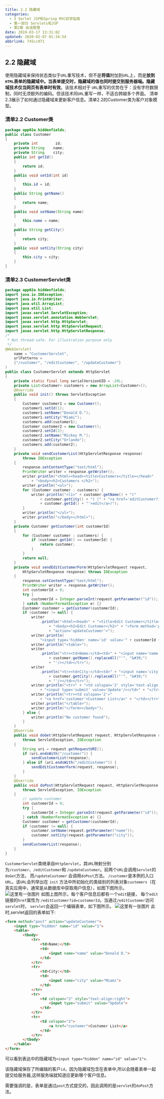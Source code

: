 ```yaml
---
title: 2.2 隐藏域
categories: 
  - 3 Serlet JSP和Spring MVC初学指南
  - 第一部分 Servlets和JSP
  - 第2章 会话管理
date: 2019-03-17 13:31:02
updated: 2020-02-07 01:34:54
abbrlink: 745cc071
---
```

## 2.2 隐藏域 ##
使用隐藏域来保持状态类似于`URL`重写技术，但不是**将值**附加到`URL`上，而是**放到`HTML`表单的隐藏域中。当表单提交时，隐藏域的值也同时提交到服务器端。隐藏域技术仅当网页有表单时有效**。该技术相对于 `URL`重写的优势在于：没有字符数限制，同时无须额外的编码。但该技术同`URL`重写一样，不适合跨越多个界面。
清单2.3展示了如何通过隐藏域来更新客户信息。清单2.2的Customer类为客户对象模型。
### 清单2.2 Customer类 ###
```java
package app02a.hiddenfields;
public class Customer
{
    private int        id;
    private String    name;
    private String    city;
    public int getId()
    {
        return id;
    }
    public void setId(int id)
    {
        this.id = id;
    }
    public String getName()
    {
        return name;
    }
    public void setName(String name)
    {
        this.name = name;
    }
    public String getCity()
    {
        return city;
    }
    public void setCity(String city)
    {
        this.city = city;
    }
}
```
### 清单2.3 CustomerServlet类 ###
```java
package app02a.hiddenfields;
import java.io.IOException;
import java.io.PrintWriter;
import java.util.ArrayList;
import java.util.List;
import javax.servlet.ServletException;
import javax.servlet.annotation.WebServlet;
import javax.servlet.http.HttpServlet;
import javax.servlet.http.HttpServletRequest;
import javax.servlet.http.HttpServletResponse;
/*
 * Not thread-safe. For illustration purpose only
 */
@WebServlet(
    name = "CustomerServlet",
    urlPatterns =
    {"/customer", "/editCustomer", "/updateCustomer"}
)
public class CustomerServlet extends HttpServlet
{
    private static final long serialVersionUID = -20L;
    private List<Customer> customers = new ArrayList<Customer>();
    @Override
    public void init() throws ServletException
    {
        Customer customer1 = new Customer();
        customer1.setId(1);
        customer1.setName("Donald D.");
        customer1.setCity("Miami");
        customers.add(customer1);
        Customer customer2 = new Customer();
        customer2.setId(2);
        customer2.setName("Mickey M.");
        customer2.setCity("Orlando");
        customers.add(customer2);
    }
    private void sendCustomerList(HttpServletResponse response)
        throws IOException
    {
        response.setContentType("text/html");
        PrintWriter writer = response.getWriter();
        writer.println("<html><head><title>Customers</title></head>"
            + "<body><h2>Customers </h2>");
        writer.println("<ul>");
        for (Customer customer : customers) {
            writer.println("<li>" + customer.getName() + "("
                + customer.getCity() + ") (" + "<a href='editCustomer?id="
                + customer.getId() + "'>edit</a>)");
        }
        writer.println("</ul>");
        writer.println("</body></html>");
    }
    private Customer getCustomer(int customerId)
    {
        for (Customer customer : customers) {
            if (customer.getId() == customerId) {
                return customer;
            }
        }
        return null;
    }
    private void sendEditCustomerForm(HttpServletRequest request,
        HttpServletResponse response) throws IOException
    {
        response.setContentType("text/html");
        PrintWriter writer = response.getWriter();
        int customerId = 0;
        try {
            customerId = Integer.parseInt(request.getParameter("id"));
        } catch (NumberFormatException e) {}
        Customer customer = getCustomer(customerId);
        if (customer != null) {
            writer
                .println("<html><head>" + "<title>Edit Customer</title></head>"
                    + "<body><h2>Edit Customer</h2>" + "<form method='post' "
                    + "action='updateCustomer'>");
            writer.println(
                "<input type='hidden' name='id' value='" + customerId + "'/>");
            writer.println("<table>");
            writer
                .println("<tr><td>Name:</td><td>" + "<input name='name' value='"
                    + customer.getName().replaceAll("'", "&#39;")
                    + "'/></td></tr>");
            writer
                .println("<tr><td>City:</td><td>" + "<input name='city' value='"
                    + customer.getCity().replaceAll("'", "&#39;")
                    + "'/></td></tr>");
            writer.println("<tr>" + "<td colspan='2' style='text-align:right'>"
                + "<input type='submit' value='Update'/></td>" + "</tr>");
            writer.println("<tr><td colspan='2'>"
                + "<a href='customer'>Customer List</a>" + "</td></tr>");
            writer.println("</table>");
            writer.println("</form></body>");
        } else {
            writer.println("No customer found");
        }
    }
    @Override
    public void doGet(HttpServletRequest request, HttpServletResponse response)
        throws ServletException, IOException
    {
        String uri = request.getRequestURI();
        if (uri.endsWith("/customer")) {
            sendCustomerList(response);
        } else if (uri.endsWith("/editCustomer")) {
            sendEditCustomerForm(request, response);
        }
    }
    @Override
    public void doPost(HttpServletRequest request, HttpServletResponse response)
        throws ServletException, IOException
    {
        // update customer
        int customerId = 0;
        try {
            customerId = Integer.parseInt(request.getParameter("id"));
        } catch (NumberFormatException e) {}
        Customer customer = getCustomer(customerId);
        if (customer != null) {
            customer.setName(request.getParameter("name"));
            customer.setCity(request.getParameter("city"));
        }
        sendCustomerList(response);
    }
}
```
`CustomerServlet`类继承自`HttpServlet`，其`URL`映射分别为`/customer`、`/editCustomer`和 `/updateCustomer`。前两个`URL`会调用`Servlet`的`doGet`方法， 而`/updateCustomer` 会调用`doPost`方法。
`/customer`是本例的入口`URL`。该`URL`会列举出在 `init` 方法中所初始化的类级别的列表对象`customers`（在 真实应用中，通常是从数据库中获取用户信息），如图下图所示。
![这里有一张图片](https://image-1257720033.cos.ap-shanghai.myqcloud.com/blog/readbooknote/ServlerJSPAndSpring%20MVCChuXueZhiNan/Chapter2/4.png)
如图上图所示，每个客户信息后都有一个`edit`链接， 每个`edit`链接的`href`属性为 `/editCustomer?id=customerId`。当通过`/editCustomer`访问`servlet`时， `servlet`会返回一个编辑表单，如下图所示。
![这里有一张图片](https://image-1257720033.cos.ap-shanghai.myqcloud.com/blog/readbooknote/ServlerJSPAndSpring%20MVCChuXueZhiNan/Chapter2/5.png)
此时,servlet返回的表单如下:
```html
<form method="post" action="updateCustomer">
    <input type="hidden" name="id" value="1">
    <table>
        <tbody>
            <tr>
                <td>Name:</td>
                <td>
                    <input name="name" value="Donald D.">
                </td>
            </tr>
            <tr>
                <td>City:</td>
                <td>
                    <input name="city" value="Miami">
                </td>
            </tr>
            <tr>
                <td colspan="2" style="text-align:right">
                    <input type="submit" value="Update">
                </td>
            </tr>
            <tr>
                <td colspan="2">
                    <a href="customer">Customer List</a>
                </td>
            </tr>
        </tbody>
    </table>
</form>
```
可以看到表达中的隐藏域为`<input type="hidden" name="id" value="1">`.

该隐藏域保存了所编辑的客户`id`，因为隐藏域包含在表单中,所以会随着表单一起提交给服务器,这样服务端就知道应更新哪个客户信息。

需要强调的是，表单是通过`post`方式提交的，因此调用的是`servlet`的`doPost`方法。

